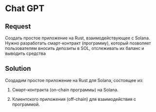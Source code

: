 # Chat GPT

## Request

Создать простое приложение на Rust, взаимодействующее с Solana. Нужно разработать смарт-контракт (программу), который позволяет пользователям вносить депозиты в SOL, отслеживать их баланс и выводить средства

## Solution

Создадим простое приложение на Rust для Solana, состоящее из:

1. Смарт-контракта (on-chain программы) на Solana.

2. Клиентского приложения (off-chain) для взаимодействия с программой.
